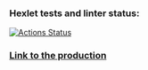 ### Hexlet tests and linter status:
[![Actions Status](https://github.com/Asma-pixel/frontend-project-12/workflows/hexlet-check/badge.svg)](https://github.com/Asma-pixel/frontend-project-12/actions)

### [Link to the production](https://frontend-project-12-production-960d.up.railway.app/)